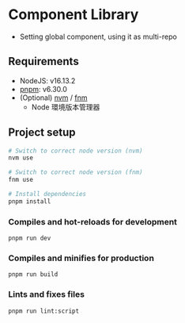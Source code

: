 # Component Library
- Setting global component, using it as multi-repo

## Requirements
- NodeJS: v16.13.2
- [pnpm](https://pnpm.io/): v6.30.0
- (Optional) [nvm](https://github.com/nvm-sh/nvm) / [fnm](https://github.com/Schniz/fnm)
  - Node 環境版本管理器

## Project setup
```sh
# Switch to correct node version (nvm)
nvm use

# Switch to correct node version (fnm)
fnm use

# Install dependencies
pnpm install
```

### Compiles and hot-reloads for development
```
pnpm run dev
```

### Compiles and minifies for production
```
pnpm run build
```

### Lints and fixes files
```
pnpm run lint:script
```